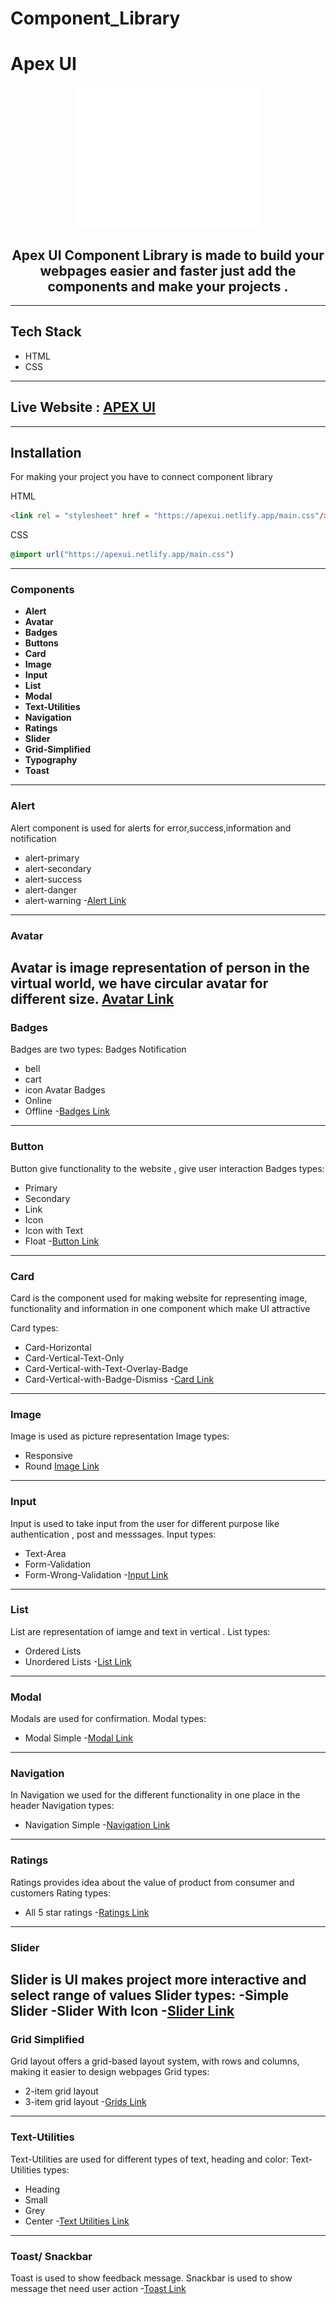 # Component_Library
# Apex UI 
<div align="center">
<img src = "https://github.com/bossmonkey98/Component_lib/blob/main/assets/images/apex-legends-symbol-white.png" alt="logo" width="300px"/>
<h2>Apex UI Component Library is made to build your webpages easier and faster just add the components and make your projects .</h2>
</div>  

---

## Tech Stack 

- HTML 
- CSS


---

## Live Website : [APEX UI](https://apexui.netlify.app/)

---

## Installation 

For making your project you have to connect component library 

HTML
```html
<link rel = "stylesheet" href = "https://apexui.netlify.app/main.css"/>
```
CSS 

```CSS
@import url("https://apexui.netlify.app/main.css")
```
---
### Components 
- **Alert**
- **Avatar**
- **Badges**
- **Buttons**
- **Card**
- **Image**
- **Input**
- **List**
- **Modal**
- **Text-Utilities**
- **Navigation**
- **Ratings**
- **Slider**
- **Grid-Simplified**
- **Typography**
- **Toast**
---
###  Alert 
Alert component is used for alerts  for error,success,information and notification
- alert-primary
- alert-secondary
- alert-success
- alert-danger 
- alert-warning
-[Alert Link](https://apexui.netlify.app/assets/pages/alerts.html)
---
### Avatar
Avatar is image representation of person in the virtual world, we have circular avatar for different size.
[Avatar Link](https://apexui.netlify.app/assets/pages/avatar)
---
### Badges 
Badges are two types:
Badges Notification 
- bell 
- cart 
- icon 
Avatar Badges 
- Online 
- Offline 
-[Badges Link](https://apexui.netlify.app/assets/pages/badges)
--- 
### Button 
Button give functionality to the website , give user interaction 
Badges types:
- Primary 
- Secondary 
- Link 
- Icon 
- Icon with Text
- Float 
-[Button Link](https://apexui.netlify.app/assets/pages//buttons)
---
### Card 
Card is the component used for making website for representing image, functionality and information in one component which make UI attractive 
 
Card types:
- Card-Horizontal
- Card-Vertical-Text-Only
- Card-Vertical-with-Text-Overlay-Badge
- Card-Vertical-with-Badge-Dismiss
-[Card Link](https://apexui.netlify.app/assets/pages/Cards)
---
###   Image 
Image is used as picture representation 
Image types:
- Responsive
- Round
[Image Link](https://apexui.netlify.app/assets/pages/image)
---
### Input 
Input is used to take input from the user for different purpose like authentication , post and messsages.
Input types:
- Text-Area
- Form-Validation 
- Form-Wrong-Validation 
-[Input Link](https://apexui.netlify.app/assets/pages/input)
---
### List 
List are representation of iamge and text in vertical .
List types:
- Ordered Lists
- Unordered Lists
-[List Link](https://apexui.netlify.app/assets/pages/list)
---
### Modal 
Modals are used for confirmation.
Modal types:
- Modal Simple
-[Modal Link](https://apexui.netlify.app/assets/pages/modal)
---
### Navigation 
In Navigation we used for the different functionality in one place in the header 
Navigation types:
- Navigation Simple 
-[Navigation Link](https://apexui.netlify.app/assets/pages/nav)
--- 
### Ratings 
Ratings provides idea about the value of product from consumer and customers
Rating types:
- All 5 star ratings 
-[Ratings Link](https://apexui.netlify.app/assets/pages/rating)
---
### Slider 
Slider is UI makes project more interactive and select range of values
Slider types:
-Simple Slider
-Slider With Icon
-[Slider Link](https://apexui.netlify.app/assets/pages/Slider)
---
### Grid Simplified
Grid layout offers a grid-based layout system, with rows and columns, making
it easier to design webpages
Grid types:
- 2-item grid layout
- 3-item grid layout
-[Grids Link](https://apexui.netlify.app/assets/pages/grid)
---
### Text-Utilities
Text-Utilities are used for different types of text, heading and color:
Text-Utilities types: 
- Heading 
- Small
- Grey 
- Center 
-[Text Utilities Link](https://apexui.netlify.app/assets/pages/typo)
--- 
### Toast/ Snackbar
Toast is used to show feedback message. Snackbar is used to show message thet need user action
-[Toast Link](https://apexui.netlify.app/assets/pages/toast)
